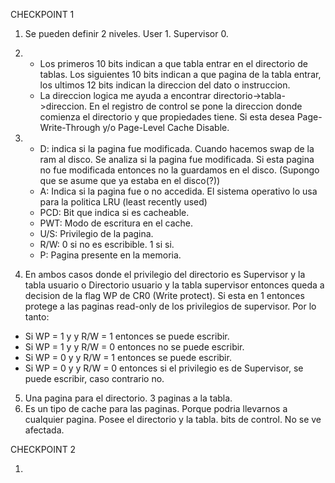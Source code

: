 
CHECKPOINT 1

1. Se pueden definir 2 niveles. User 1. Supervisor 0.
2. 
    - Los primeros 10 bits indican a que tabla entrar en el directorio de tablas. Los siguientes 10 bits    indican a que pagina de la tabla entrar, los ultimos 12 bits indican la direccion del dato o instruccion. 
    - La direccion logica me ayuda a encontrar directorio->tabla->direccion. En el registro de control se pone la direccion donde comienza el directorio y que propiedades tiene. Si esta desea Page-Write-Through y/o Page-Level Cache Disable.

3. 
    - D: indica si la pagina fue modificada. Cuando hacemos swap de la ram al disco. Se analiza si la pagina fue modificada. Si esta pagina no fue modificada entonces no la guardamos en el disco. (Supongo que se asume que ya estaba en el disco(?))
    - A: Indica si la pagina fue o no accedida. El sistema operativo lo usa para la politica LRU (least recently used)
    - PCD: Bit que indica si es cacheable.
    - PWT: Modo de escritura en el cache.
    - U/S: Privilegio de la pagina.
    - R/W: 0 si no es escribible. 1 si si.
    - P: Pagina presente en la memoria.

4. En ambos casos donde el privilegio del directorio es Supervisor y la tabla usuario o Directorio usuario y la tabla supervisor entonces queda a decision de la flag WP de CR0 (Write protect). Si esta en 1 entonces protege a las paginas read-only de los privilegios de supervisor. 
Por lo tanto: 
- Si WP = 1 y y R/W = 1 entonces se puede escribir.
- Si WP = 1 y y R/W = 0 entonces no se puede escribir.
- Si WP = 0 y y R/W = 1 entonces se puede escribir.
- Si WP = 0 y y R/W = 0 entonces si el privilegio es de Supervisor, se puede escribir, caso contrario no.

5. Una pagina para el directorio. 3 paginas a la tabla.
7. Es un tipo de cache para las paginas. Porque podria llevarnos a cualquier pagina. Posee el directorio y la tabla. bits de control. No se ve afectada.

CHECKPOINT 2

1. 
